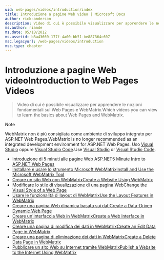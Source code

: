 ```yaml
---
uid: web-pages/videos/introduction/index
title: Introduzione a pagine Web video | Microsoft Docs
author: rick-anderson
description: Video di cui è possibile visualizzare per apprendere le nozioni fondamentali sul Web Pages e WebMatrix.
ms.author: riande
ms.date: 05/18/2012
ms.assetid: b8a43660-177f-4a00-bb51-be887364c607
msc.legacyurl: /web-pages/videos/introduction
msc.type: chapter
---
```

<a name="introduction-to-web-pages-videos"></a><span data-ttu-id="0f1da-103">Introduzione a pagine Web video</span><span class="sxs-lookup"><span data-stu-id="0f1da-103">Introduction to Web Pages Videos</span></span>
====================
> <span data-ttu-id="0f1da-104">Video di cui è possibile visualizzare per apprendere le nozioni fondamentali sul Web Pages e WebMatrix.</span><span class="sxs-lookup"><span data-stu-id="0f1da-104">Which videos you can view to learn the basics about Web Pages and WebMatrix.</span></span>

> [!NOTE] 
> <span data-ttu-id="0f1da-105">WebMatrix non è più consigliata come ambiente di sviluppo integrato per ASP.NET Web Pages.</span><span class="sxs-lookup"><span data-stu-id="0f1da-105">WebMatrix is no longer recommended as an integrated development environment for ASP.NET Web Pages.</span></span> <span data-ttu-id="0f1da-106">Uso [Visual Studio](xref:aspnet/web-pages/overview/getting-started/program-asp-net-web-pages-in-visual-studio) oppure [Visual Studio Code](https://code.visualstudio.com/).</span><span class="sxs-lookup"><span data-stu-id="0f1da-106">Use [Visual Studio](xref:aspnet/web-pages/overview/getting-started/program-asp-net-web-pages-in-visual-studio) or [Visual Studio Code](https://code.visualstudio.com/).</span></span>


- [<span data-ttu-id="0f1da-107">Introduzione di 5 minuti alle pagine Web ASP.NET</span><span class="sxs-lookup"><span data-stu-id="0f1da-107">5 Minute Intro to ASP.NET Web Pages</span></span>](5-minute-introduction-to-aspnet-web-pages.md)
- [<span data-ttu-id="0f1da-108">Installare e usare lo strumento Microsoft WebMatrix</span><span class="sxs-lookup"><span data-stu-id="0f1da-108">Install and Use the Microsoft WebMatrix Tool</span></span>](install-and-use-the-microsoft-webmatrix-tool.md)
- [<span data-ttu-id="0f1da-109">Creare un sito Web con WebMatrix</span><span class="sxs-lookup"><span data-stu-id="0f1da-109">Create a Website Using WebMatrix</span></span>](create-a-website-using-webmatrix.md)
- [<span data-ttu-id="0f1da-110">Modificare lo stile di visualizzazione di una pagina Web</span><span class="sxs-lookup"><span data-stu-id="0f1da-110">Change the Visual Style of a Web Page</span></span>](change-the-visual-style-of-a-web-page.md)
- [<span data-ttu-id="0f1da-111">Usare le funzionalità di layout di WebMatrix</span><span class="sxs-lookup"><span data-stu-id="0f1da-111">Use the Layout Features in WebMatrix</span></span>](use-the-layout-features-in-webmatrix.md)
- [<span data-ttu-id="0f1da-112">Creare una pagina Web dinamica basata sui dati</span><span class="sxs-lookup"><span data-stu-id="0f1da-112">Create a Data-Driven Dynamic Web Page</span></span>](create-a-data-driven-dynamic-web-page.md)
- [<span data-ttu-id="0f1da-113">Creare un'interfaccia Web in WebMatrix</span><span class="sxs-lookup"><span data-stu-id="0f1da-113">Create a Web Interface in WebMatrix</span></span>](create-a-web-interface-in-webmatrix.md)
- [<span data-ttu-id="0f1da-114">Creare una pagina di modifica dei dati in WebMatrix</span><span class="sxs-lookup"><span data-stu-id="0f1da-114">Create an Edit Data Page in WebMatrix</span></span>](create-an-edit-data-page-in-webmatrix.md)
- [<span data-ttu-id="0f1da-115">Creare una pagina di eliminazione dei dati in WebMatrix</span><span class="sxs-lookup"><span data-stu-id="0f1da-115">Create a Delete Data Page in WebMatrix</span></span>](create-a-delete-data-page-in-webmatrix.md)
- [<span data-ttu-id="0f1da-116">Pubblicare un sito Web su Internet tramite WebMatrix</span><span class="sxs-lookup"><span data-stu-id="0f1da-116">Publish a Website to the Internet Using WebMatrix</span></span>](publish-a-website-to-the-internet-using-webmatrix.md)
